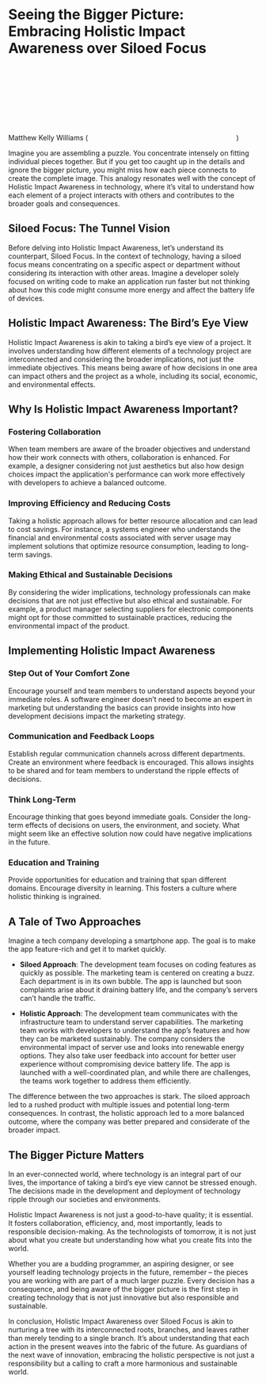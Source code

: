 # Seeing the Bigger Picture: Embracing Holistic Impact Awareness over Siloed Focus

Matthew Kelly Williams (![kelly@sustainableitmanifesto.org](mailto:kelly@sustainableitmanifesto.org))

Imagine you are assembling a puzzle. You concentrate intensely on fitting individual pieces together. But if you get too caught up in the details and ignore the bigger picture, you might miss how each piece connects to create the complete image. This analogy resonates well with the concept of Holistic Impact Awareness in technology, where it’s vital to understand how each element of a project interacts with others and contributes to the broader goals and consequences.

## Siloed Focus: The Tunnel Vision

Before delving into Holistic Impact Awareness, let’s understand its counterpart, Siloed Focus. In the context of technology, having a siloed focus means concentrating on a specific aspect or department without considering its interaction with other areas. Imagine a developer solely focused on writing code to make an application run faster but not thinking about how this code might consume more energy and affect the battery life of devices.

## Holistic Impact Awareness: The Bird’s Eye View

Holistic Impact Awareness is akin to taking a bird’s eye view of a project. It involves understanding how different elements of a technology project are interconnected and considering the broader implications, not just the immediate objectives. This means being aware of how decisions in one area can impact others and the project as a whole, including its social, economic, and environmental effects.

## Why Is Holistic Impact Awareness Important?

### Fostering Collaboration

When team members are aware of the broader objectives and understand how their work connects with others, collaboration is enhanced. For example, a designer considering not just aesthetics but also how design choices impact the application's performance can work more effectively with developers to achieve a balanced outcome.

### Improving Efficiency and Reducing Costs

Taking a holistic approach allows for better resource allocation and can lead to cost savings. For instance, a systems engineer who understands the financial and environmental costs associated with server usage may implement solutions that optimize resource consumption, leading to long-term savings.

### Making Ethical and Sustainable Decisions

By considering the wider implications, technology professionals can make decisions that are not just effective but also ethical and sustainable. For example, a product manager selecting suppliers for electronic components might opt for those committed to sustainable practices, reducing the environmental impact of the product.

## Implementing Holistic Impact Awareness

### Step Out of Your Comfort Zone

Encourage yourself and team members to understand aspects beyond your immediate roles. A software engineer doesn’t need to become an expert in marketing but understanding the basics can provide insights into how development decisions impact the marketing strategy.

### Communication and Feedback Loops

Establish regular communication channels across different departments. Create an environment where feedback is encouraged. This allows insights to be shared and for team members to understand the ripple effects of decisions.

### Think Long-Term

Encourage thinking that goes beyond immediate goals. Consider the long-term effects of decisions on users, the environment, and society. What might seem like an effective solution now could have negative implications in the future.

### Education and Training

Provide opportunities for education and training that span different domains. Encourage diversity in learning. This fosters a culture where holistic thinking is ingrained.

## A Tale of Two Approaches

Imagine a tech company developing a smartphone app. The goal is to make the app feature-rich and get it to market quickly.

- **Siloed Approach**: The development team focuses on coding features as quickly as possible. The marketing team is centered on creating a buzz. Each department is in its own bubble. The app is launched but soon complaints arise about it draining battery life, and the company’s servers can’t handle the traffic.

- **Holistic Approach**: The development team communicates with the infrastructure team to understand server capabilities. The marketing team works with developers to understand the app’s features and how they can be marketed sustainably. The company considers the environmental impact of server use and looks into renewable energy options. They also take user feedback into account for better user experience without compromising device battery life. The app is launched with a well-coordinated plan, and while there are challenges, the teams work together to address them efficiently.

The difference between the two approaches is stark. The siloed approach led to a rushed product with multiple issues and potential long-term consequences. In contrast, the holistic approach led to a more balanced outcome, where the company was better prepared and considerate of the broader impact.

## The Bigger Picture Matters

In an ever-connected world, where technology is an integral part of our lives, the importance of taking a bird’s eye view cannot be stressed enough. The decisions made in the development and deployment of technology ripple through our societies and environments.

Holistic Impact Awareness is not just a good-to-have quality; it is essential. It fosters collaboration, efficiency, and, most importantly, leads to responsible decision-making. As the technologists of tomorrow, it is not just about what you create but understanding how what you create fits into the world.

Whether you are a budding programmer, an aspiring designer, or see yourself leading technology projects in the future, remember – the pieces you are working with are part of a much larger puzzle. Every decision has a consequence, and being aware of the bigger picture is the first step in creating technology that is not just innovative but also responsible and sustainable.

In conclusion, Holistic Impact Awareness over Siloed Focus is akin to nurturing a tree with its interconnected roots, branches, and leaves rather than merely tending to a single branch. It’s about understanding that each action in the present weaves into the fabric of the future. As guardians of the next wave of innovation, embracing the holistic perspective is not just a responsibility but a calling to craft a more harmonious and sustainable world.


